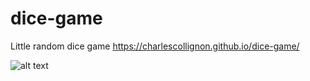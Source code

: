 # dice-game
Little random dice game
https://charlescollignon.github.io/dice-game/

![alt text](https://user-images.githubusercontent.com/73479637/114274738-31332b00-9a20-11eb-8356-2e190e54b154.PNG)
